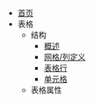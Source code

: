 * [首页](/)
* 表格
  - 结构
    + [概述](table/overview)
    + [网格/列定义](table/grid)
    + [表格行](table/row)
    + [单元格](table/cell)
  - 表格属性